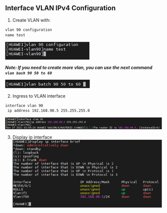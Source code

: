 Interface VLAN IPv4 Configuration
---
1. Create VLAN with:
```sh
vlan 90 configuration
name test
```
![png](./images/vlancreation.png)

  ***Note: If you need to create more vlan, you can use the next command `vlan bash 90 50 to 60`***

  ![png](./images/vlanbatch.png)


2. Ingress to VLAN interface
```sh
interface vlan 90
 ip address 192.168.90.5 255.255.255.0
```
  ![png](./images/ipinterfacevlan.png)


3. Display ip interface
  ![png](./images/displayinterfacevlan.png)
